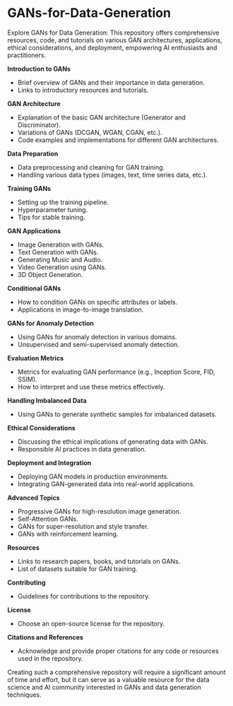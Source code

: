 # GANs-for-Data-Generation
Explore GANs for Data Generation: This repository offers comprehensive resources, code, and tutorials on various GAN architectures, applications, ethical considerations, and deployment, empowering AI enthusiasts and practitioners.

**Introduction to GANs**
- Brief overview of GANs and their importance in data generation.
- Links to introductory resources and tutorials.

**GAN Architecture**
- Explanation of the basic GAN architecture (Generator and Discriminator).
- Variations of GANs (DCGAN, WGAN, CGAN, etc.).
- Code examples and implementations for different GAN architectures.

**Data Preparation**
- Data preprocessing and cleaning for GAN training.
- Handling various data types (images, text, time series data, etc.).

**Training GANs**
- Setting up the training pipeline.
- Hyperparameter tuning.
- Tips for stable training.

**GAN Applications**
- Image Generation with GANs.
- Text Generation with GANs.
- Generating Music and Audio.
- Video Generation using GANs.
- 3D Object Generation.

**Conditional GANs**
- How to condition GANs on specific attributes or labels.
- Applications in image-to-image translation.

**GANs for Anomaly Detection**
- Using GANs for anomaly detection in various domains.
- Unsupervised and semi-supervised anomaly detection.

**Evaluation Metrics**
- Metrics for evaluating GAN performance (e.g., Inception Score, FID, SSIM).
- How to interpret and use these metrics effectively.

**Handling Imbalanced Data**
- Using GANs to generate synthetic samples for imbalanced datasets.

**Ethical Considerations**
- Discussing the ethical implications of generating data with GANs.
- Responsible AI practices in data generation.

**Deployment and Integration**
- Deploying GAN models in production environments.
- Integrating GAN-generated data into real-world applications.

**Advanced Topics**
- Progressive GANs for high-resolution image generation.
- Self-Attention GANs.
- GANs for super-resolution and style transfer.
- GANs with reinforcement learning.

**Resources**
- Links to research papers, books, and tutorials on GANs.
- List of datasets suitable for GAN training.

**Contributing**
- Guidelines for contributions to the repository.

**License**
- Choose an open-source license for the repository.

**Citations and References**
- Acknowledge and provide proper citations for any code or resources used in the repository.

Creating such a comprehensive repository will require a significant amount of time and effort, but it can serve as a valuable resource for the data science and AI community interested in GANs and data generation techniques.
